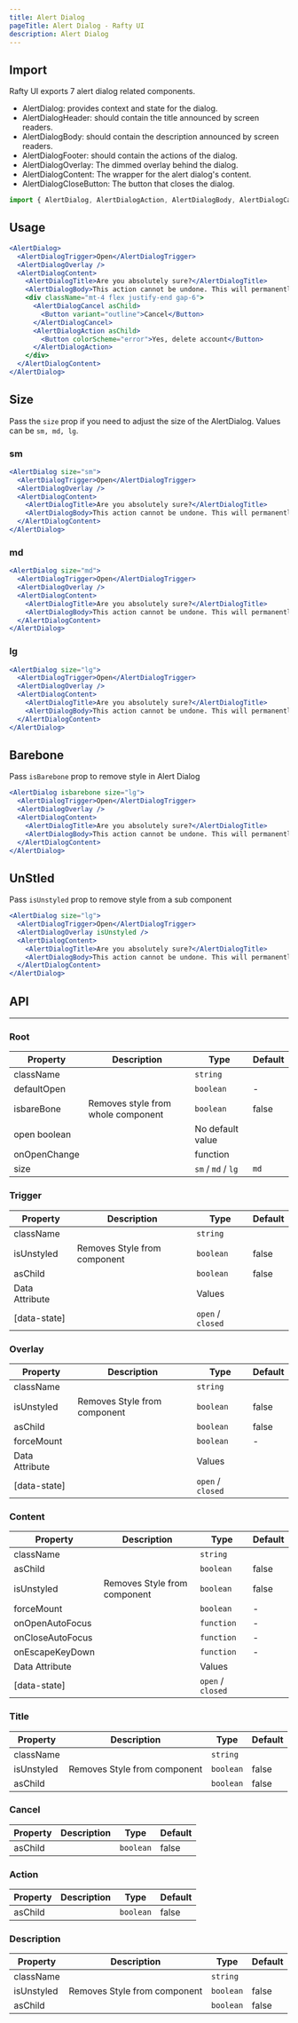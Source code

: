 ```yaml
---
title: Alert Dialog
pageTitle: Alert Dialog - Rafty UI
description: Alert Dialog
---
```


## Import

Rafty UI exports 7 alert dialog related components.

- AlertDialog: provides context and state for the dialog.
- AlertDialogHeader: should contain the title announced by screen readers.
- AlertDialogBody: should contain the description announced by screen readers.
- AlertDialogFooter: should contain the actions of the dialog.
- AlertDialogOverlay: The dimmed overlay behind the dialog.
- AlertDialogContent: The wrapper for the alert dialog's content.
- AlertDialogCloseButton: The button that closes the dialog.

```jsx
import { AlertDialog, AlertDialogAction, AlertDialogBody, AlertDialogCancel, AlertDialogContent, AlertDialogOverlay, AlertDialogTitle, AlertDialogTrigger } from "@rafty/ui";
```

## Usage

```jsx
<AlertDialog>
  <AlertDialogTrigger>Open</AlertDialogTrigger>
  <AlertDialogOverlay />
  <AlertDialogContent>
    <AlertDialogTitle>Are you absolutely sure?</AlertDialogTitle>
    <AlertDialogBody>This action cannot be undone. This will permanently delete your account and remove your data from our servers.</AlertDialogBody>
    <div className="mt-4 flex justify-end gap-6">
      <AlertDialogCancel asChild>
        <Button variant="outline">Cancel</Button>
      </AlertDialogCancel>
      <AlertDialogAction asChild>
        <Button colorScheme="error">Yes, delete account</Button>
      </AlertDialogAction>
    </div>
  </AlertDialogContent>
</AlertDialog>
```

## Size

Pass the `size` prop if you need to adjust the size of the AlertDialog. Values can be `sm, md, lg`.

### sm

```jsx
<AlertDialog size="sm">
  <AlertDialogTrigger>Open</AlertDialogTrigger>
  <AlertDialogOverlay />
  <AlertDialogContent>
    <AlertDialogTitle>Are you absolutely sure?</AlertDialogTitle>
    <AlertDialogBody>This action cannot be undone. This will permanently delete your account and remove your data from our servers.</AlertDialogBody>
  </AlertDialogContent>
</AlertDialog>
```

### md

```jsx
<AlertDialog size="md">
  <AlertDialogTrigger>Open</AlertDialogTrigger>
  <AlertDialogOverlay />
  <AlertDialogContent>
    <AlertDialogTitle>Are you absolutely sure?</AlertDialogTitle>
    <AlertDialogBody>This action cannot be undone. This will permanently delete your account and remove your data from our servers.</AlertDialogBody>
  </AlertDialogContent>
</AlertDialog>
```

### lg

```jsx
<AlertDialog size="lg">
  <AlertDialogTrigger>Open</AlertDialogTrigger>
  <AlertDialogOverlay />
  <AlertDialogContent>
    <AlertDialogTitle>Are you absolutely sure?</AlertDialogTitle>
    <AlertDialogBody>This action cannot be undone. This will permanently delete your account and remove your data from our servers.</AlertDialogBody>
  </AlertDialogContent>
</AlertDialog>
```

## Barebone

Pass `isBarebone` prop to remove style in Alert Dialog

```jsx
<AlertDialog isbarebone size="lg">
  <AlertDialogTrigger>Open</AlertDialogTrigger>
  <AlertDialogOverlay />
  <AlertDialogContent>
    <AlertDialogTitle>Are you absolutely sure?</AlertDialogTitle>
    <AlertDialogBody>This action cannot be undone. This will permanently delete your account and remove your data from our servers.</AlertDialogBody>
  </AlertDialogContent>
</AlertDialog>
```

## UnStled

Pass `isUnstyled` prop to remove style from a sub component

```jsx
<AlertDialog size="lg">
  <AlertDialogTrigger>Open</AlertDialogTrigger>
  <AlertDialogOverlay isUnstyled />
  <AlertDialogContent>
    <AlertDialogTitle>Are you absolutely sure?</AlertDialogTitle>
    <AlertDialogBody>This action cannot be undone. This will permanently delete your account and remove your data from our servers.</AlertDialogBody>
  </AlertDialogContent>
</AlertDialog>
```

## API

---

### Root

| Property     | Description                        | Type               | Default |
| ------------ | ---------------------------------- | ------------------ | ------- |
| className    |                                    | `string`           |         |
| defaultOpen  |                                    | `boolean `         | -       |
| isbareBone   | Removes style from whole component | `boolean`          | false   |
| open boolean |                                    | No default value   |         |
| onOpenChange |                                    | function           |         |
| size         |                                    | `sm` / `md` / `lg` | `md`    |

### Trigger

| Property       | Description                  | Type              | Default |
| -------------- | ---------------------------- | ----------------- | ------- |
| className      |                              | `string`          |         |
| isUnstyled     | Removes Style from component | `boolean`         | false   |
| asChild        |                              | `boolean`         | false   |
| Data Attribute |                              | Values            |         |
| [data-state]   |                              | `open` / `closed` |         |

### Overlay

| Property       | Description                  | Type              | Default |
| -------------- | ---------------------------- | ----------------- | ------- |
| className      |                              | `string`          |         |
| isUnstyled     | Removes Style from component | `boolean`         | false   |
| asChild        |                              | `boolean`         | false   |
| forceMount     |                              | `boolean`         | -       |
| Data Attribute |                              | Values            |         |
| [data-state]   |                              | `open` / `closed` |         |

### Content

| Property         | Description                  | Type              | Default |
| ---------------- | ---------------------------- | ----------------- | ------- |
| className        |                              | `string`          |         |
| asChild          |                              | `boolean`         | false   |
| isUnstyled       | Removes Style from component | `boolean`         | false   |
| forceMount       |                              | `boolean`         | -       |
| onOpenAutoFocus  |                              | `function`        | -       |
| onCloseAutoFocus |                              | `function`        | -       |
| onEscapeKeyDown  |                              | `function`        | -       |
| Data Attribute   |                              | Values            |         |
| [data-state]     |                              | `open` / `closed` |         |

### Title

| Property   | Description                  | Type      | Default |
| ---------- | ---------------------------- | --------- | ------- |
| className  |                              | `string`  |         |
| isUnstyled | Removes Style from component | `boolean` | false   |
| asChild    |                              | `boolean` | false   |

### Cancel

| Property | Description | Type      | Default |
| -------- | ----------- | --------- | ------- |
| asChild  |             | `boolean` | false   |

### Action

| Property | Description | Type      | Default |
| -------- | ----------- | --------- | ------- |
| asChild  |             | `boolean` | false   |

### Description

| Property   | Description                  | Type      | Default |
| ---------- | ---------------------------- | --------- | ------- |
| className  |                              | `string`  |         |
| isUnstyled | Removes Style from component | `boolean` | false   |
| asChild    |                              | `boolean` | false   |
